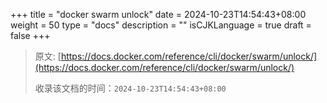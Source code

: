 +++
title = "docker swarm unlock"
date = 2024-10-23T14:54:43+08:00
weight = 50
type = "docs"
description = ""
isCJKLanguage = true
draft = false
+++

> 原文: [https://docs.docker.com/reference/cli/docker/swarm/unlock/](https://docs.docker.com/reference/cli/docker/swarm/unlock/)
>
> 收录该文档的时间：`2024-10-23T14:54:43+08:00`
